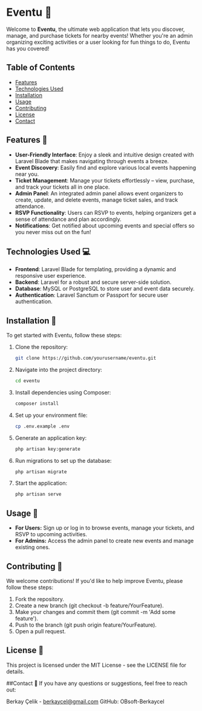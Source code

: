 # Eventu 🎉

Welcome to **Eventu**, the ultimate web application that lets you discover, manage, and purchase tickets for nearby events! Whether you're an admin organizing exciting activities or a user looking for fun things to do, Eventu has you covered!

## Table of Contents

- [Features](#features)
- [Technologies Used](#technologies-used)
- [Installation](#installation)
- [Usage](#usage)
- [Contributing](#contributing)
- [License](#license)
- [Contact](#contact)

## Features 🌟

- **User-Friendly Interface**: Enjoy a sleek and intuitive design created with Laravel Blade that makes navigating through events a breeze.
- **Event Discovery**: Easily find and explore various local events happening near you.
- **Ticket Management**: Manage your tickets effortlessly – view, purchase, and track your tickets all in one place.
- **Admin Panel**: An integrated admin panel allows event organizers to create, update, and delete events, manage ticket sales, and track attendance.
- **RSVP Functionality**: Users can RSVP to events, helping organizers get a sense of attendance and plan accordingly.
- **Notifications**: Get notified about upcoming events and special offers so you never miss out on the fun!

## Technologies Used 💻

- **Frontend**: Laravel Blade for templating, providing a dynamic and responsive user experience.
- **Backend**: Laravel for a robust and secure server-side solution.
- **Database**: MySQL or PostgreSQL to store user and event data securely.
- **Authentication**: Laravel Sanctum or Passport for secure user authentication.

## Installation 🚀

To get started with Eventu, follow these steps:

1. Clone the repository:
   ```bash
   git clone https://github.com/yourusername/eventu.git

2. Navigate into the project directory:
   ```bash
   cd eventu

3. Install dependencies using Composer:
   ```bash
   composer install

4. Set up your environment file:
   ```bash
   cp .env.example .env

5. Generate an application key:
   ```bash
   php artisan key:generate

6. Run migrations to set up the database:
   ```bash
   php artisan migrate

7. Start the application:
   ```bash
   php artisan serve

## Usage 📅

- **For Users:** Sign up or log in to browse events, manage your tickets, and RSVP to upcoming activities.
- **For Admins:** Access the admin panel to create new events and manage existing ones.

## Contributing 🤝
We welcome contributions! If you'd like to help improve Eventu, please follow these steps:

1. Fork the repository.
2. Create a new branch (git checkout -b feature/YourFeature).
3. Make your changes and commit them (git commit -m 'Add some feature').
4. Push to the branch (git push origin feature/YourFeature).
5. Open a pull request.


## License 📄
This project is licensed under the MIT License - see the LICENSE file for details.

##Contact 📧
If you have any questions or suggestions, feel free to reach out:

Berkay Çelik - berkaycel@gmail.com
GitHub: OBsoft-Berkaycel
